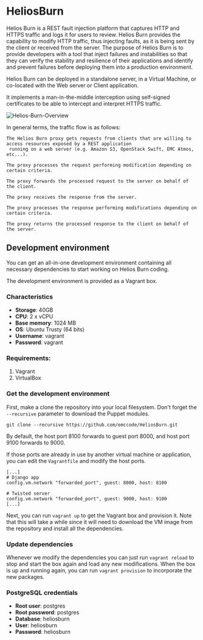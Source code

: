 HeliosBurn
==========

Helios Burn is a REST fault injection platform that captures HTTP and HTTPS traffic and logs it for users to review. 
Helios Burn provides the capability to modify HTTP traffic, thus injecting faults, as it is being sent by the client 
or received from the server. The purpose of Helios Burn is to provide developers with a tool that inject failures and 
instabilities so that they can verify the stability and resilience of their applications and identify and prevent 
failures before deploying them into a production environment.


Helios Burn can be deployed in a standalone server, in a Virtual Machine, or co-located with the Web server or Client
application.

It implements a man-in-the-middle interception using self-signed certificates to be able to intercept and interpret 
HTTPS traffic.

![Helios-Burn-Overview](https://github.com/emccode/HeliosBurn/blob/master/docs/figures/Helios-Burn-Overview.png "Helios Burn Overview")


In general terms, the traffic flow is as follows:

    The Helios Burn proxy gets requests from clients that are willing to access resources exposed by a REST application
     running on a web server (e.g. Amazon S3, OpenStack Swift, EMC Atmos, etc...).

    The proxy processes the request performing modification depending on certain criteria.

    The proxy forwards the processed request to the server on behalf of the client.

    The proxy receives the response from the server.

    The proxy processes the response performing modifications depending on certain criteria.

    The proxy returns the processed response to the client on behalf of the server.


## Development environment

You can get an all-in-one development environment containing all necessary dependencies to start working on Helios Burn coding.

The development environment is provided as a Vagrant box.

### Characteristics

- **Storage**: 40GB
- **CPU**: 2 x vCPU
- **Base memory**: 1024 MB
- **OS**: Ubuntu Trusty (64 bits)
- **Username**: vagrant
- **Password**: vagrant

### Requirements:

1. Vagrant
2. VirtualBox

### Get the development environment

First, make a clone the repository into your local filesystem. Don't forget the `--recursive` parameter to download the Puppet modules.

```git clone --recursive https://github.com/emccode/HeliosBurn.git```

By default, the host port 8100 forwards to guest port 8000, and host port 9100 forwards to 9000. 

If those ports are already in use by another virtual machine or application, you can edit the `Vagrantfile` and modify the host ports.

```
[...]
# Django app
config.vm.network "forwarded_port", guest: 8000, host: 8100

# Twisted server
config.vm.network "forwarded_port", guest: 9000, host: 9100
[...]
```

Next, you can run `vagrant up` to get the Vagrant box and provision it. Note that this will take a while since it will need to download the VM image from the repository and install all the dependencies.

### Update dependencies

Whenever we modify the dependencies you can just run `vagrant reload` to stop and start the box again and load any new modifications. When the box is up and running again, you can run `vagrant provision` to incorporate the new packages.


### PostgreSQL credentials

- **Root user**: postgres
- **Root password**: postgres
- **Database**: heliosburn
- **User**: heliosburn
- **Password**: heliosburn
